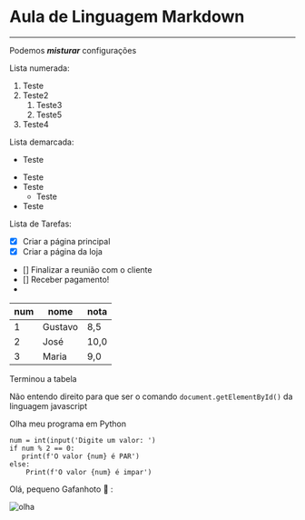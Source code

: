 # Aula de Linguagem Markdown
***
Podemos __*misturar*__ configurações

Lista numerada: 

1. Teste
0. Teste2
   1. Teste3
   1. Teste5
999. Teste4


Lista demarcada:

- Teste
* Teste
* Teste
   * Teste
* Teste

Lista de Tarefas:

- [x] Criar a página principal
- [x] Criar a página da loja
- [] Finalizar a reunião com o cliente
- [] Receber pagamento!
- 


num | nome | nota
---|---|---
1 | Gustavo | 8,5
2 | José | 10,0
3 | Maria | 9,0

Terminou a tabela

Não entendo direito para que ser o comando `document.getElementById()` da linguagem
javascript

Olha meu programa em Python

```
num = int(input('Digite um valor: ')
if num % 2 == 0:
   print(f'O valor {num} é PAR')
else:
    Print(f'O valor {num} é impar')

```

Olá, pequeno Gafanhoto 🖖 :





















![olha](https://user-images.githubusercontent.com/106927439/175658778-74ed423a-9184-4b29-af2c-3b2ffee6062d.jpg)



